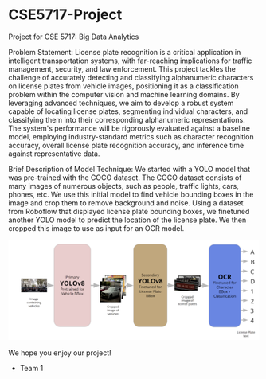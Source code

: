# CSE5717-Project
Project for CSE 5717: Big Data Analytics

Problem Statement:
License plate recognition is a critical application in intelligent transportation systems, with far-reaching implications for traffic management, security, and law enforcement. This project tackles the challenge of accurately detecting and classifying alphanumeric characters on license plates from vehicle images, positioning it as a classification problem within the computer vision and machine learning domains. By leveraging advanced techniques, we aim to develop a robust system capable of locating license plates, segmenting individual characters, and classifying them into their corresponding alphanumeric representations. The system's performance will be rigorously evaluated against a baseline model, employing industry-standard metrics such as character recognition accuracy, overall license plate recognition accuracy, and inference time against representative data. 

Brief Description of Model Technique: 
We started with a YOLO model that was pre-trained with the COCO dataset. The COCO dataset consists of many images of numerous objects, such as people, traffic lights, cars, phones, etc. We use this initial model to find vehicle bounding boxes in the image and crop them to remove background and noise. Using a dataset from Roboflow that displayed license plate bounding boxes, we finetuned another YOLO model to predict the location of the license plate. We then cropped this image to use as input for an OCR model.
 
![alt text](model.png)

We hope you enjoy our project!

- Team 1